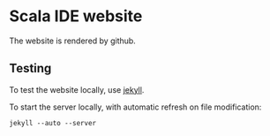 # Scala IDE website

The website is rendered by github.

## Testing

To test the website locally, use [jekyll](http://jekyllrb.com/).

To start the server locally, with automatic refresh on file modification:

    jekyll --auto --server
 
